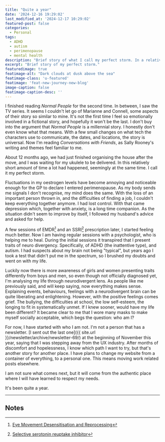 ```yaml
---
title: "Quite a year"
date: '2024-12-16 19:29:02'
last_modified_at: '2024-12-17 10:29:02'
featured-post: false
categories:
  - Personal
tags:
  - ADHD
  - autism
  - perimenopause
  - mental health
description: "Brief story of what I call my perfect storm. In a relatively short amount of time a lot had happened, seemingly at the same time. It's been quite a year."
excerpt: "Brief story of my perfect storm."
featuredimage: true
featimage-alt: "Dark clouds at dusk above the sea"
featimage-class: 'u-featured'
featimage: 'feat-new-journey-new-blog'
image-caption: false
featimage-caption-desc: ''
---
```

I finished reading _Normal People_ for the second time. In between, I saw the TV series. It seems I couldn't let go of Marianne and Connell, some aspects of their story so similar to mine. It's not the first time I feel so emotionally involved in a fictional story, and hopefully it won't be the last. I don't buy into the argument that _Normal People_ is a millennial story. I honestly don't even know what that means. With a few small changes on what tech the characters use to communicate, the dates, and locations, the story is universal. Now I'm reading _Conversations with Friends_, as Sally Rooney's writing and themes feel familiar to me.

About 12 months ago, we had just finished organising the house after the move, and I was waiting for my ukulele to be delivered. In this relatively short amount of time a lot had happened, seemingly at the same time. I call it my perfect storm.

Fluctuations in my oestrogen levels have become annoying and noticeable enough for the GP to declare I entered perimenopause. As my body sends me signals I don't recognise, my mind does the same. With the loss of an important person thrown in, and the difficulties of finding a job, I couldn't keep everything together anymore. I had lost control. With that came depression which, together with anxiety, is a long time companion. As the situation didn't seem to improve by itself, I followed my husband's advice and asked for help.

A few sessions of EMDR[^emdr] and an SSRI[^ssri] prescription later, I started feeling much better. Now I am having regular sessions with a psychologist, who is helping me to heal. During the initial sessions it transpired that I present traits of neuro divergency. Specifically, of ADHD (the inattentive type), and autism. I had suspects about my brain not being "typical", but years ago I took a test that didn't put me in the spectrum, so I brushed my doubts and went on with my life.

Luckily now there is more awareness of girls and women presenting traits differently from boys and men, so even though not officially diagnosed yet, I'm analysing my life through neurodivergent lens. As people like me previously said, and will keep saying, now everything makes sense. Explaining events, behaviours, feelings with a neurodivergent brain can be quite liberating and enlightening. However, with the positive feelings comes grief. The bullying, the difficulties at school, the low self-esteem, the longing to fit in systematically unmet. If I knew sooner, would have my life been different? It became clear to me that I wore many masks to make myself socially acceptable, which begs the question: who am I?

For now, I have started with who I am not. I'm not a person that has a newsletter. [I sent out the last one]({{ site.url }}/newsletter/archive/newsletter-69/) at the beginning of November this year, saying that I was stepping away from the UX industry. After months of discomfort and hopelessness, I know which path I want to try, but that's another story for another place. I have plans to change my website from a container of everything, to a personal one. This means moving work related posts elsewhere.

I am not sure what comes next, but it will come from the authentic place where I will have learned to respect my needs.

It's been quite a year.

---
## Notes

[^emdr]: [Eye Movement Desensitisation and Reprocessing](https://www.bacp.co.uk/about-therapy/types-of-therapy/eye-movement-desensitisation-and-reprocessing-emdr/)
[^ssri]: [Selective serotonin reuptake inhibitor](https://www.nhs.uk/mental-health/talking-therapies-medicine-treatments/medicines-and-psychiatry/ssri-antidepressants/)